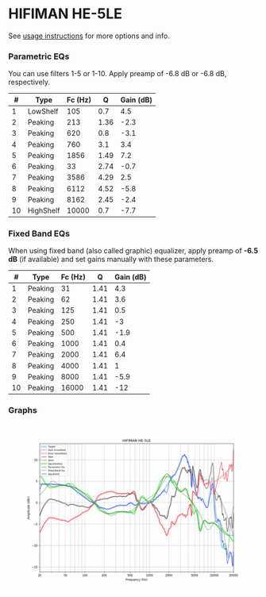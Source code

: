 # HIFIMAN HE-5LE
See [usage instructions](https://github.com/jaakkopasanen/AutoEq#usage) for more options and info.

### Parametric EQs
You can use filters 1-5 or 1-10. Apply preamp of -6.8 dB or -6.8 dB, respectively.

|   # | Type      |   Fc (Hz) |    Q |   Gain (dB) |
|-----|-----------|-----------|------|-------------|
|   1 | LowShelf  |       105 | 0.7  |         4.5 |
|   2 | Peaking   |       213 | 1.36 |        -2.3 |
|   3 | Peaking   |       620 | 0.8  |        -3.1 |
|   4 | Peaking   |       760 | 3.1  |         3.4 |
|   5 | Peaking   |      1856 | 1.49 |         7.2 |
|   6 | Peaking   |        33 | 2.74 |        -0.7 |
|   7 | Peaking   |      3586 | 4.29 |         2.5 |
|   8 | Peaking   |      6112 | 4.52 |        -5.8 |
|   9 | Peaking   |      8162 | 2.45 |        -2.4 |
|  10 | HighShelf |     10000 | 0.7  |        -7.7 |

### Fixed Band EQs
When using fixed band (also called graphic) equalizer, apply preamp of **-6.5 dB** (if available) and set gains manually with these parameters.

|   # | Type    |   Fc (Hz) |    Q |   Gain (dB) |
|-----|---------|-----------|------|-------------|
|   1 | Peaking |        31 | 1.41 |         4.3 |
|   2 | Peaking |        62 | 1.41 |         3.6 |
|   3 | Peaking |       125 | 1.41 |         0.5 |
|   4 | Peaking |       250 | 1.41 |        -3   |
|   5 | Peaking |       500 | 1.41 |        -1.9 |
|   6 | Peaking |      1000 | 1.41 |         0.4 |
|   7 | Peaking |      2000 | 1.41 |         6.4 |
|   8 | Peaking |      4000 | 1.41 |         1   |
|   9 | Peaking |      8000 | 1.41 |        -5.9 |
|  10 | Peaking |     16000 | 1.41 |       -12   |

### Graphs
![](./HIFIMAN%20HE-5LE.png)

